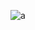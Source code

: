 ![a](https://cloud.githubusercontent.com/assets/21317654/19220422/634985f6-8df2-11e6-9e5f-6e7a5e839fd8.png)
